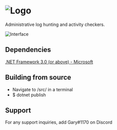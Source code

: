![Logo](https://i.imgur.com/dvqnGqo.png)
======
Administrative log hunting and activity checkers.

![Interface](https://i.imgur.com/sfTzpH6.png)

## Dependencies
[.NET Framework 3.0 (or above) - Microsoft](https://dotnet.microsoft.com/download/dotnet-framework)

## Building from source
- Navigate to /src/ in a terminal
- $ dotnet publish

## Support
For any support inquiries, add Gary#1170 on Discord
